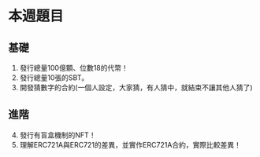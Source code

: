 # 本週題目

## 基礎

1. 發行總量100億顆、位數18的代幣！
2. 發行總量10張的SBT。
3. 開發猜數字的合約(一個人設定，大家猜，有人猜中，就結束不讓其他人猜了)

## 進階

4. 發行有盲盒機制的NFT！
5. 理解ERC721A與ERC721的差異，並實作ERC721A合約，實際比較差異！
